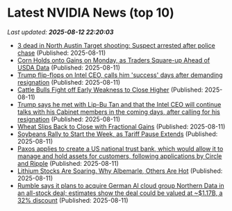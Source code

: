 # Latest NVIDIA News (top 10)
_Last updated: **2025-08-12 22:20:03**_

- [3 dead in North Austin Target shooting: Suspect arrested after police chase](https://economictimes.indiatimes.com/news/international/us/3-dead-in-north-austin-target-shooting-suspect-arrested-after-police-chase/articleshow/123245322.cms) (Published: 2025-08-11)
- [Corn Holds onto Gains on Monday, as Traders Square-up Ahead of USDA Data](https://biztoc.com/x/d2a215749791ff6e) (Published: 2025-08-11)
- [Trump flip-flops on Intel CEO, calls him 'success' days after demanding resignation](https://biztoc.com/x/df840c1e0c896187) (Published: 2025-08-11)
- [Cattle Bulls Fight off Early Weakness to Close Higher](https://biztoc.com/x/3a4fc3f95eb41f52) (Published: 2025-08-11)
- [Trump says he met with Lip-Bu Tan and that the Intel CEO will continue talks with his Cabinet members in the coming days, after calling for his resignation](https://biztoc.com/x/00a60b0fbbf964ea) (Published: 2025-08-11)
- [Wheat Slips Back to Close with Fractional Gains](https://biztoc.com/x/a5c3b64e12db7fc7) (Published: 2025-08-11)
- [Soybeans Rally to Start the Week, as Tariff Pause Extends](https://biztoc.com/x/3e0934f2dd1f17e6) (Published: 2025-08-11)
- [Paxos applies to create a US national trust bank, which would allow it to manage and hold assets for customers, following applications by Circle and Ripple](https://biztoc.com/x/783e8414fe4fa2a7) (Published: 2025-08-11)
- [Lithium Stocks Are Soaring. Why Albemarle, Others Are Hot](https://biztoc.com/x/f11ebb3a58ecdb36) (Published: 2025-08-11)
- [Rumble says it plans to acquire German AI cloud group Northern Data in an all-stock deal; estimates show the deal could be valued at ~$1.17B, a 32% discount](https://biztoc.com/x/3c1e55512b5991f0) (Published: 2025-08-11)
